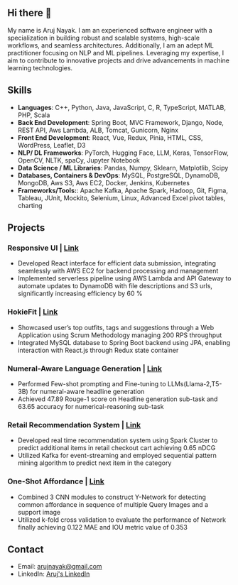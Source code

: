 ## Hi there 👋

My name is Aruj Nayak. I am an experienced software engineer with a specialization in building robust and scalable systems, high-scale workflows, and seamless architectures. Additionally, I am an adept ML practitioner focusing on NLP and ML pipelines. Leveraging my expertise, I aim to contribute to innovative projects and drive advancements in machine learning technologies.

## Skills
- **Languages**: C++, Python, Java, JavaScript, C, R, TypeScript, MATLAB, PHP, Scala
- **Back End Development**: Spring Boot, MVC Framework, Django, Node, REST API, Aws Lambda, ALB, Tomcat, Gunicorn, Nginx
- **Front End Development**: React, Vue, Redux, Pinia, HTML, CSS, WordPress, Leaflet, D3
- **NLP/ DL Frameworks**: PyTorch, Hugging Face, LLM, Keras, TensorFlow, OpenCV, NLTK, spaCy, Jupyter Notebook
- **Data Science / ML Libraries**: Pandas, Numpy, Sklearn, Matplotlib, Scipy
- **Databases, Containers & DevOps**: MySQL, PostgreSQL, DynamoDB, MongoDB, Aws S3, Aws EC2, Docker, Jenkins, Kubernetes
- **Frameworks/Tools:**: Apache Kafka, Apache Spark, Hadoop, Git, Figma, Tableau, JUnit, Mockito, Selenium, Linux, Advanced Excel pivot tables, charting

## Projects
### Responsive UI | [Link](https://github.com/arujthecurator/File-Processing-S3-EC2)
- Developed React interface for efficient data submission, integrating seamlessly with AWS EC2 for backend processing and management
- Implemented serverless pipeline using AWS Lambda and API Gateway to automate updates to DynamoDB with file descriptions and S3 urls, significantly increasing efficiency by 60 %

### HokieFit | [Link](https://hdl.handle.net/10919/117165)
- Showcased user’s top outfits, tags and suggestions through a Web Application using Scrum Methodology managing 200 RPS throughput
- Integrated MySQL database to Spring Boot backend using JPA, enabling interaction with React.js through Redux state container

### Numeral-Aware Language Generation | [Link](https://github.com/mridulk97/numeval)
- Performed Few-shot prompting and Fine-tuning to LLMs(Llama-2,T5-3B) for numeral-aware headline generation
- Achieved 47.89 Rouge-1 score on Headline generation sub-task and 63.65 accuracy for numerical-reasoning sub-task

### Retail Recommendation System | [Link](https://github.com/arujthecurator/OnlineRetailRecommendationSystem)
- Developed real time recommendation system using Spark Cluster to predict additional items in retail checkout cart achieving 0.65 nDCG
- Utilized Kafka for event-streaming and employed sequential pattern mining algorithm to predict next item in the category

### One-Shot Affordance | [Link](https://github.com/arujthecurator/One_Shot_Affordance_Detection_CS5824_ECE5424)
- Combined 3 CNN modules to construct Y-Network for detecting common affordance in sequence of multiple Query Images and a support image
- Utilized k-fold cross validation to evaluate the performance of Network finally achieving 0.122 MAE and IOU metric value of 0.353

## Contact
- Email: [arujnayak@gmail.com](mailto:arujnayak@gmail.com)
- LinkedIn: [Aruj's LinkedIn](https://www.linkedin.com/in/aruj-nayak-873187191/)

<!--
**arujthecurator/arujthecurator** is a ✨ _special_ ✨ repository because its `README.md` (this file) appears on your GitHub profile.

Here are some ideas to get you started:

- 🔭 I’m currently working on ...
- 🌱 I’m currently learning ...
- 👯 I’m looking to collaborate on ...
- 🤔 I’m looking for help with ...
- 💬 Ask me about ...
- 📫 How to reach me: ...
- 😄 Pronouns: ...
- ⚡ Fun fact: ...
-->

